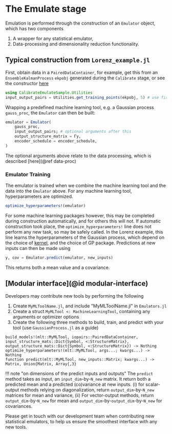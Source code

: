 # The Emulate stage

Emulation is performed through the construction of an `Emulator` object, which has two components
1. A wrapper for any statistical emulator,
2. Data-processing and dimensionality reduction functionality.

## Typical construction from `Lorenz_example.jl`

First, obtain data in a `PairedDataContainer`, for example, get this from an `EnsembleKalmanProcess` `ekpobj` generated during the `Calibrate` stage, or see the constructor [here](https://github.com/CliMA/EnsembleKalmanProcesses.jl/blob/main/src/DataContainers.jl)
```julia
using CalibrateEmulateSample.Utilities
input_output_pairs = Utilities.get_training_points(ekpobj, 5) # use first 5 iterations as data
```
Wrapping a predefined machine learning tool, e.g. a Gaussian process `gauss_proc`, the `Emulator` can then be built:

```julia
emulator = Emulator(
    gauss_proc, 
    input_output_pairs; # optional arguments after this
    output_structure_matrix = Γy,
    encoder_schedule = encoder_schedule,
)
```
The optional arguments above relate to the data processing, which is described [here](@ref data-proc)

### Emulator Training

The emulator is trained when we combine the machine learning tool and the data into the `Emulator` above. 
For any machine learning tool, hyperparameters are optimized.
```julia
optimize_hyperparameters!(emulator)
```
For some machine learning packages however, this may be completed during construction automatically, and for others this will not. If automatic construction took place, the `optimize_hyperparameters!` line does not perform any new task, so may be safely called. In the Lorenz example, this line learns the hyperparameters of the Gaussian process, which depend on the choice of [kernel](https://clima.github.io/CalibrateEmulateSample.jl/dev/GaussianProcessEmulator/#kernels), and the choice of GP package.
Predictions at new inputs can then be made using
```julia
y, cov = Emulator.predict(emulator, new_inputs)
```
This returns both a mean value and a covariance.

## [Modular interface](@id modular-interface)

Developers may contribute new tools by performing the following
1. Create `MyMLToolName.jl`, and include "MyMLToolName.jl" in `Emulators.jl`
2. Create a struct `MyMLTool <: MachineLearningTool`, containing any arguments or optimizer options 
3. Create the following three methods to build, train, and predict with your tool (use `GaussianProcess.jl` as a guide)
```
build_models!(mlt::MyMLTool, iopairs::PairedDataContainer, input_structure_mats::Dict{Symbol, <:StructureMatrix}, output_structure_mats::Dict{Symbol, <:StructureMatrix}) -> Nothing
optimize_hyperparameters!(mlt::MyMLTool, args...; kwargs...) -> Nothing
function predict(mlt::MyMLTool, new_inputs::Matrix; kwargs...) -> Matrix, Union{Matrix, Array{,3}
```
!!! note "on dimensions of the predict inputs and outputs"
    The `predict` method takes as input, an `input_dim`-by-`N_new` matrix. It return both a predicted mean and a predicted (co)variance at new inputs.
    (i) for scalar-output methods relying on diagonalization, return `output_dim`-by-`N_new` matrices for mean and variance,
    (ii) For vector-output methods, return `output_dim`-by-`N_new` for mean and `output_dim`-by-`output_dim`-by-`N_new` for covariances.

Please get in touch with our development team when contributing new statistical emulators, to help us ensure the smoothest interface with any new tools.

